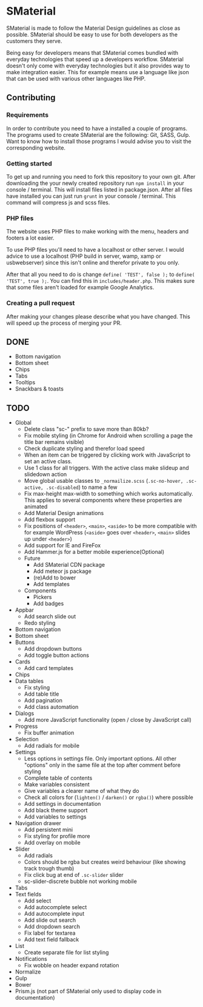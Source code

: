 # SMaterial
SMaterial is made to follow the Material Design guidelines as close as possible. 
SMaterial should be easy to use for both developers as the customers they serve.

Being easy for developers means that SMaterial comes bundled with everyday technologies that speed up a developers workflow.
SMaterial doesn't only come with everyday technologies but it also provides way to make integration easier.
This for example means use a language like json that can be used with various other languages like PHP.

## Contributing
### Requirements
In order to contribute you need to have a installed a couple of programs. The programs used to create SMaterial are the following:
Git, SASS, Gulp. Want to know how to install those programs I would advise you to visit the corresponding website.

### Getting started
To get up and running you need to fork this repository to your own git.
After downloading the your newly created repository run `npm install` in your console / terminal.
This will install files listed in package.json.
After all files have installed you can just run `grunt` in your console / terminal.
This command will compress js and scss files.

### PHP files
The website uses PHP files to make working with the menu, headers and footers a lot easier.

To use PHP files you'll need to have a localhost or other server.
I would advice to use a localhost (PHP build in server, wamp, xamp or usbwebserver) since this isn't online and therefor private to you only.

After that all you need to do is change `define( 'TEST', false );` to `define( 'TEST', true );`. You can find this in
`includes/header.php`. This makes sure that some files aren't loaded for example Google Analytics.

### Creating a pull request
After making your changes please describe what you have changed. This will speed up the process of merging your PR.

## DONE

- Bottom navigation
- Bottom sheet
- Chips
- Tabs
- Tooltips
- Snackbars & toasts

## TODO

- Global 
    - Delete class "sc-" prefix to save more than 80kb?
    - Fix mobile styling (in Chrome for Android when scrolling a page the title bar remains visible)
    - Check duplicate styling and therefor load speed
    - When an item can be triggered by clicking work with JavaScript to set an active class.
    - Use 1 class for all triggers. With the active class make slideup and slidedown action
    - Move global usable classes to `_normailize.scss` (`.sc-no-hover, .sc-active, .sc-disabled`) to name a few
    - Fix max-height max-width to something which works automatically. This applies to several components where these properties are animated 
    - Add Material Design animations
    - Add flexbox support
    - Fix positions of `<header>`, `<main>`, `<aside>` to be more compatible with for example WordPress (`<aside>` goes over `<header>`, `<main>` slides up under `<header>`)
    - Add support for IE and FireFox
    - Add Hammer.js for a better mobile experience(Optional)
    - Future
		- Add SMaterial CDN package
		- Add meteor js package
		- (re)Add to bower 
    	- Add templates
    - Components
        - Pickers
		- Add badges
- Appbar
    - Add search slide out
    - Redo styling
- Bottom navigation
- Bottom sheet
- Buttons
    - Add dropdown buttons
    - Add toggle button actions
- Cards
    - Add card templates
- Chips
- Data tables
    - Fix styling
    - Add table title
    - Add pagination
    - Add class automation
- Dialogs
    - Add more JavaScript functionality (open / close by JavaScript call)
- Progress
    - Fix buffer animation
- Selection
    - Add radials for mobile
- Settings                   
    - Less options in settings file. Only important options. All other "options" only in the same file at the top after comment before styling     
    - Complete table of contents
    - Make variables consistent
    - Give variables a clearer name of what they do
    - Check all colors for (`lighten()` / `darken()` or `rgba()`) where possible
    - Add settings in documentation 
    - Add black theme support
    - Add variables to settings
- Navigation drawer
    - Add persistent mini
    - Fix styling for profile more
    - Add overlay on mobile
- Slider
    - Add radials
    - Colors should be rgba but creates weird behaviour (like showing track trough thumb)
    - Fix click bug at end of `.sc-slider` slider
    - sc-slider-discrete bubble not working mobile
- Tabs
- Text fields
    - Add select
    - Add autocomplete select
    - Add autocomplete input
    - Add slide out search
    - Add dropdown search
    - Fix label for textarea
    - Add text field fallback
- List
    - Create separate file for list styling
- Notifications
    - Fix wobble on header expand rotation
- Normalize
- Gulp
- Bower
- Prism.js (not part of SMaterial only used to display code in documentation)